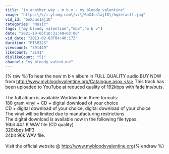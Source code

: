 ```yaml
---
title: "in another way - m b v - my bloody valentine"
image: "https:\/\/i.ytimg.com\/vi\/6oXJus1ajIU\/hqdefault.jpg"
vid_id: "6oXJus1ajIU"
categories: "Music"
tags: ["my bloody valentine","mbv","m b v"]
date: "2021-10-05T10:31:49+03:00"
vid_date: "2013-02-03T04:46:17Z"
duration: "PT5M32S"
viewcount: "391449"
likeCount: "2141"
dislikeCount: "51"
channel: "my bloody valentine"
---
```

{% raw %}To hear the new m b v album in FULL QUALITY audio BUY NOW from <a rel="nofollow" target="blank" href="http://www.mybloodyvalentine.org/Catalogue.aspx.">http://www.mybloodyvalentine.org/Catalogue.aspx.</a> This track has been uploaded to YouTube at reduced quality of 192kbps with fade ins/outs.<br /><br />The full album is available Worldwide in three formats:<br />180 gram vinyl + CD + digital download of your choice<br />CD + digital download of your choice, digital download of your choice<br />The vinyl will be limited due to manufacturing restrictions<br />The digital download is available now in the following file types:<br />16bit 44.1 K WAV file (CD quality)<br />320kbps MP3<br />24bit 96k WAV file.<br /><br />Visit the official website @ <a rel="nofollow" target="blank" href="http://www.mybloodyvalentine.org">http://www.mybloodyvalentine.org</a>{% endraw %}
